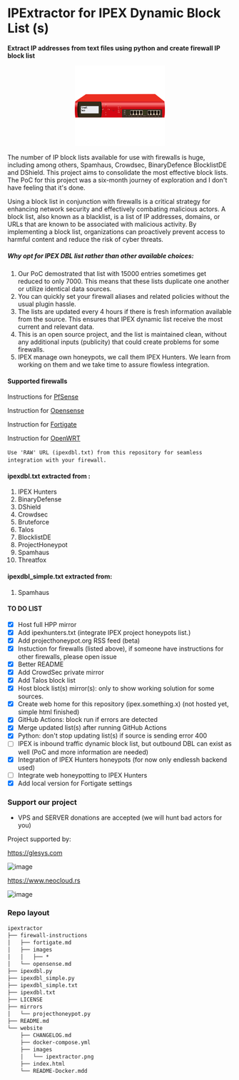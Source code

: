 
# IPExtractor for IPEX Dynamic Block List (s)
<p style="margin-left: auto;margin-right: auto;">
<b> Extract IP addresses from text files using python and create firewall IP block list </b>
</p>
<div style="margin-left: auto;
            margin-right: auto;
            width: 40%">
<img src="website/images/ipextractor.png"  alt="Pixabay free firewall image" width="220" height="180">
</div>

The number of IP block lists available for use with firewalls is huge, including among others, Spamhaus, Crowdsec, BinaryDefence BlocklistDE and DShield. This project aims to consolidate the most effective block lists. The PoC for this project was a six-month journey of exploration and I don't have feeling that it's done.

Using a block list in conjunction with firewalls is a critical strategy for enhancing network security and effectively combating malicious actors. A block list, also known as a blacklist, is a list of IP addresses, domains, or URLs that are known to be associated with malicious activity. By implementing a block list, organizations can proactively prevent access to harmful content and reduce the risk of cyber threats.

##### Why opt for IPEX DBL list rather than other available choices:

1. Our PoC demostrated that list with 15000 entries sometimes get reduced to only 7000. This means that these lists duplicate one another or utilize identical data sources. 
2. You can quickly set your firewall aliases and related policies without the usual plugin hassle.
3. The lists are updated every 4 hours if there is fresh information available from the source. This ensures that IPEX dynamic list receive the most current and relevant data.
4. This is an open source project, and the list is maintained clean, without any additional inputs (publicity) that could create problems for some firewalls.
5. IPEX manage own honeypots, we call them IPEX Hunters. We learn from working on them and we take time to assure flowless integration.

#### Supported firewalls

Instructions for [PfSense](https://www.provya.com/blog/pfsense-opnsense-blocking-bad-risky-ip-addresses/)

Instruction for [Opensense](https://github.com/ZEROF/ipextractor/blob/main/firewall-instructions/opensense.md)

Instruction for [Fortigate](https://docs.fortinet.com/document/fortigate/7.2.4/administration-guide/891236/ip-address-threat-feed)

Instruction for [OpenWRT](https://github.com/ZEROF/ipextractor/blob/main/firewall-instructions/openwrt.md)

`` Use 'RAW' URL (ipexdbl.txt) from this repository for seamless integration with your firewall. ``

#### ipexdbl.txt extracted from :

1. IPEX Hunters
2. BinaryDefense
3. DShield
4. Crowdsec
5. Bruteforce
6. Talos
7. BlocklistDE
8. ProjectHoneypot
9. Spamhaus
10. Threatfox

#### ipexdbl_simple.txt extracted from:
1. Spamhaus

#### TO DO LIST
- [x] Host full HPP mirror
- [x] Add ipexhunters.txt (integrate IPEX project honeypots list.)
- [x] Add projecthoneypot.org RSS feed (beta)
- [x] Instuction for firewalls (listed above), if someone have instructions for other firewalls, please open issue
- [x] Better README
- [x] Add CrowdSec private mirror
- [x] Add Talos block list
- [x] Host block list(s) mirror(s): only to show working solution for some sources.
- [x] Create web home for this repository (ipex.something.x) (not hosted yet, simple html finished)
- [x] GitHub Actions: block run if errors are detected
- [x] Merge updated list(s) after running GitHub Actions
- [x] Python: don't stop updating list(s) if source is sending error 400
- [ ] IPEX is inbound traffic dynamic block list, but outbound DBL can exist as well (PoC and more information are needed)
- [x] Integration of IPEX Hunters honeypots (for now only endlessh backend used)
- [ ] Integrate web honeypotting to IPEX Hunters 
- [x] Add local version for Fortigate settings

### Support our project

- VPS and SERVER donations are accepted (we will hunt bad actors for you)

Project supported by:

https://glesys.com

 ![image](https://github.com/user-attachments/assets/ab142032-67c2-4c39-b5b9-8c5e116732c7)

https://www.neocloud.rs

![image](https://github.com/user-attachments/assets/3248351d-76b2-4075-b1c9-9171b8a10951)


### Repo layout
```
ipextractor
├── firewall-instructions
│   ├── fortigate.md
│   ├── images
│   │   ├── *
│   └── opensense.md
├── ipexdbl.py
├── ipexdbl_simple.py
├── ipexdbl_simple.txt
├── ipexdbl.txt
├── LICENSE
├── mirrors
│   └── projecthoneypot.py
├── README.md
└── website
    ├── CHANGELOG.md
    ├── docker-compose.yml
    ├── images
    │   └── ipextractor.png
    ├── index.html
    └── README-Docker.mdd
```
